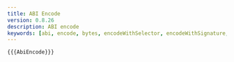 ```yaml
---
title: ABI Encode
version: 0.8.26
description: ABI encode
keywords: [abi, encode, bytes, encodeWithSelector, encodeWithSignature, encodeCall]
---
```


```solidity
{{{AbiEncode}}}
```
